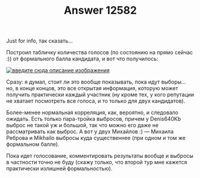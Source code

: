 ﻿---
title: "Answer 12582"
se.owner.user_id: 195342
se.owner.display_name: "Harry"
se.owner.link: "https://ru.meta.stackoverflow.com/users/195342/harry"
se.answer_id: 12582
se.question_id: 12539
se.post_type: answer
se.is_accepted: False
---
<p>Just for info, так сказать...</p>
<p>Построил табличку количества голосов (по состоянию на прямо сейчас :)) от формального балла кандидата, и вот что получилось:</p>
<p><a href="https://i.stack.imgur.com/m0utV.jpg" rel="nofollow noreferrer"><img src="https://i.stack.imgur.com/m0utV.jpg" alt="введите сюда описание изображения" /></a></p>
<p>Сразу: я думал, стоит ли это вообще показывать, пока идут выборы... но, в конце концов, это все открытая информация, которую может получить практически каждый участник (ну кроме тех, у кого репутации не хватает посмотреть все голоса, и то только для двух кандидатов).</p>
<p>Более-менее нормальная корреляция, как, вероятно, и следовало ожидать. Есть только пара-тройка выбросов, причем у Denis640Kb выброс не такой уж и большой, так что можно его даже не рассматривать как выброс. А вот у двух Михайлов :) — Михаила Реброва  и Mikhailo выбросы куда существеннее (при одном и том же формальном балле).</p>
<p>Пока идет голосование, комментировать результаты вообще и выбросы в частности точно не буду (скажу только, что второй тур мне кажется практически излишней формальностью).</p>
